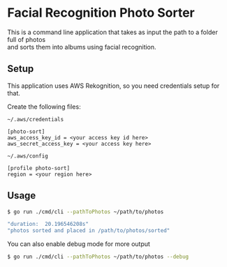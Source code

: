 # Facial Recognition Photo Sorter


This is a command line application that takes as input the path to a folder full of photos </br>
and sorts them into albums using facial recognition.

## Setup
This application uses AWS Rekognition, so you need credentials setup for that.

Create the following files:

`~/.aws/credentials`
```
[photo-sort]
aws_access_key_id = <your access key id here>
aws_secret_access_key = <your access key here>
```

`~/.aws/config`
```
[profile photo-sort]
region = <your region here>
```

## Usage
```bash
$ go run ./cmd/cli --pathToPhotos ~/path/to/photos

"duration:  20.196546208s"
"photos sorted and placed in /path/to/photos/sorted"

```

You can also enable debug mode for more output
```bash
$ go run ./cmd/cli --pathToPhotos ~/path/to/photos --debug
```